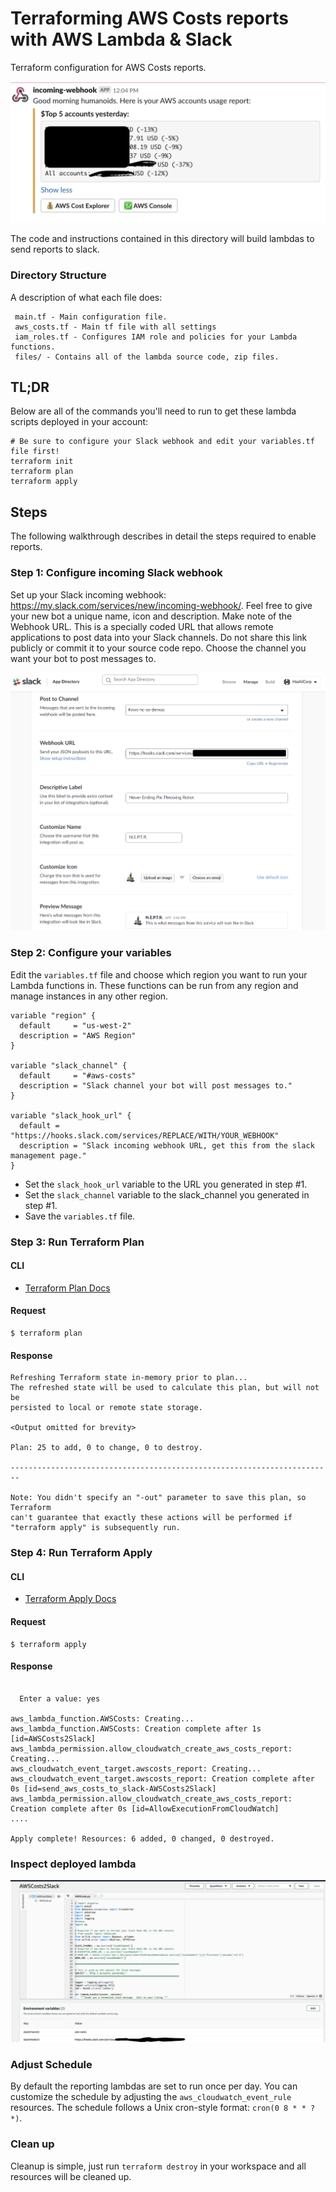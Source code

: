 # Terraforming AWS Costs reports with AWS Lambda & Slack
Terraform configuration for AWS Costs reports.

![Lambda bot posting to Slack](./assets/good_morning.png)


The code and instructions contained in this directory will build lambdas to send reports to slack.


### Directory Structure
A description of what each file does:
```
 main.tf - Main configuration file.
 aws_costs.tf - Main tf file with all settings
 iam_roles.tf - Configures IAM role and policies for your Lambda functions.
 files/ - Contains all of the lambda source code, zip files.
```

## TL;DR
Below are all of the commands you'll need to run to get these lambda scripts deployed in your account:
```
# Be sure to configure your Slack webhook and edit your variables.tf file first!
terraform init
terraform plan
terraform apply
```

## Steps
The following walkthrough describes in detail the steps required to enable reports.

### Step 1: Configure incoming Slack webhook
Set up your Slack incoming webhook: https://my.slack.com/services/new/incoming-webhook/. Feel free to give your new bot a unique name, icon and description. Make note of the Webhook URL. This is a specially coded URL that allows remote applications to post data into your Slack channels. Do not share this link publicly or commit it to your source code repo. Choose the channel you want your bot to post messages to.

![Slack Webhook Config Page](./assets/aws_bot.png)

### Step 2: Configure your variables
Edit the `variables.tf` file and choose which region you want to run your Lambda functions in. These functions can be run from any region and manage instances in any other region.

```
variable "region" {
  default     = "us-west-2"
  description = "AWS Region"
}

variable "slack_channel" {
  default     = "#aws-costs"
  description = "Slack channel your bot will post messages to."
}

variable "slack_hook_url" {
  default = "https://hooks.slack.com/services/REPLACE/WITH/YOUR_WEBHOOK"
  description = "Slack incoming webhook URL, get this from the slack management page."
}
```

 * Set the `slack_hook_url` variable to the URL you generated in step #1.  
 * Set the `slack_channel` variable to the slack_channel you generated in step #1.
 * Save the `variables.tf` file.  

### Step 3: Run Terraform Plan

#### CLI
 * [Terraform Plan Docs](https://www.terraform.io/docs/commands/plan.html)

#### Request

```
$ terraform plan
```

#### Response
```
Refreshing Terraform state in-memory prior to plan...
The refreshed state will be used to calculate this plan, but will not be
persisted to local or remote state storage.

<Output omitted for brevity>

Plan: 25 to add, 0 to change, 0 to destroy.

------------------------------------------------------------------------

Note: You didn't specify an "-out" parameter to save this plan, so Terraform
can't guarantee that exactly these actions will be performed if
"terraform apply" is subsequently run.
```

### Step 4: Run Terraform Apply

#### CLI
 * [Terraform Apply Docs](https://www.terraform.io/docs/commands/apply.html)

#### Request

```
$ terraform apply
```

#### Response
```

  Enter a value: yes

aws_lambda_function.AWSCosts: Creating...
aws_lambda_function.AWSCosts: Creation complete after 1s [id=AWSCosts2Slack]
aws_lambda_permission.allow_cloudwatch_create_aws_costs_report: Creating...
aws_cloudwatch_event_target.awscosts_report: Creating...
aws_cloudwatch_event_target.awscosts_report: Creation complete after 0s [id=send_aws_costs_to_slack-AWSCosts2Slack]
aws_lambda_permission.allow_cloudwatch_create_aws_costs_report: Creation complete after 0s [id=AllowExecutionFromCloudWatch]
....

Apply complete! Resources: 6 added, 0 changed, 0 destroyed.
```

### Inspect deployed lambda
![Deployed lambda](./assets/lambda_deployed.png)
###  Adjust Schedule
By default the reporting lambdas are set to run once per day. You can customize the schedule by adjusting the `aws_cloudwatch_event_rule` resources. The schedule follows a Unix cron-style format: `cron(0 8 * * ? *)`.



### Clean up
Cleanup is simple, just run `terraform destroy` in your workspace and all resources will be cleaned up.
